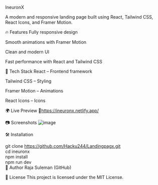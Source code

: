 

IneuronX


A modern and responsive landing page built using React, Tailwind CSS, React Icons, and Framer Motion.


🔥 Features
Fully responsive design

Smooth animations with Framer Motion

Clean and modern UI

Fast performance with React and Tailwind CSS

🚀 Tech Stack
React – Frontend framework

Tailwind CSS – Styling

Framer Motion – Animations

React Icons – Icons

🌍 Live Preview
🔗https://ineuronx.netlify.app/

📷 Screenshots
![image](https://github.com/user-attachments/assets/22196236-2887-4bd6-9118-68d6ac57bf6c)


🛠 Installation

git clone https://github.com/Hacku244/Landingpagx.git  
cd ineuronx  
npm install  
npm run dev  
🙌 Author
Raja Suleman (GitHub)

📜 License
This project is licensed under the MIT License.
